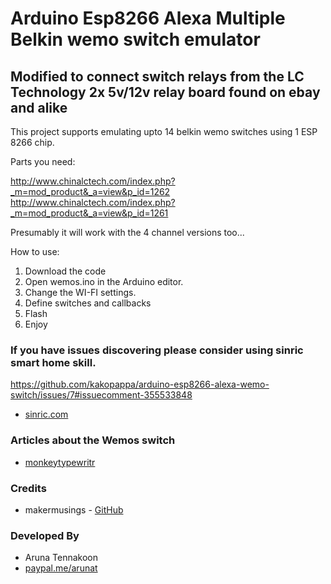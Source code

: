 # Arduino Esp8266 Alexa Multiple Belkin wemo switch emulator

## Modified to connect switch relays from the LC Technology 2x 5v/12v relay board found on ebay and alike

This project supports emulating upto 14 belkin wemo switches using 1 ESP 8266  chip.

Parts you need:

http://www.chinalctech.com/index.php?_m=mod_product&_a=view&p_id=1262
http://www.chinalctech.com/index.php?_m=mod_product&_a=view&p_id=1261

Presumably it will work with the 4 channel versions too...

How to use:

1. Download the code
2. Open wemos.ino in the Arduino editor.
2. Change the WI-FI settings. 
3. Define switches and callbacks
3. Flash 
4. Enjoy

### If you have issues discovering please consider using sinric smart home skill. 
https://github.com/kakopappa/arduino-esp8266-alexa-wemo-switch/issues/7#issuecomment-355533848
* [sinric.com](https://sinric.com) 


### Articles about the Wemos switch
* [monkeytypewritr](https://medium.com/@monkeytypewritr/amazon-echo-esp8266-iot-a42076daafa5#.oc4od1xa0)


### Credits

- makermusings - [GitHub](https://github.com/makermusings/fauxmo)

### Developed By

* Aruna Tennakoon
 * [paypal.me/arunat](http://paypal.me/arunat)
